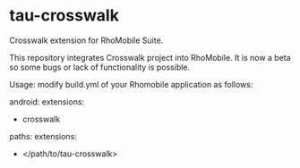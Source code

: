 # tau-crosswalk
Crosswalk extension for RhoMobile Suite.

This repository integrates Crosswalk project into RhoMobile.
It is now a beta so some bugs or lack of functionality is possible.

Usage: modify build.yml of your Rhomobile application as follows:

android:
  extensions:
  - crosswalk

paths:
  extensions:
  - </path/to/tau-crosswalk>

